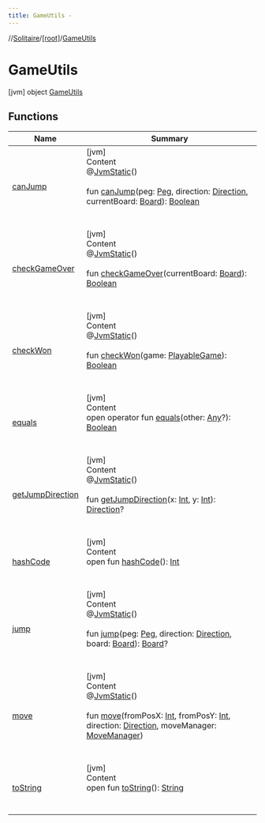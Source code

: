 ```yaml
---
title: GameUtils -
---
```

//[Solitaire](../../index.md)/[[root]](../index.md)/[GameUtils](index.md)



# GameUtils  
 [jvm] object [GameUtils](index.md)   


## Functions  
  
|  Name|  Summary| 
|---|---|
| <a name="/GameUtils/canJump/#Peg#Direction#Board/PointingToDeclaration/"></a>[canJump](can-jump.md)| <a name="/GameUtils/canJump/#Peg#Direction#Board/PointingToDeclaration/"></a>[jvm]  <br>Content  <br>@[JvmStatic](https://kotlinlang.org/api/latest/jvm/stdlib/kotlin.jvm/-jvm-static/index.html)()  <br>  <br>fun [canJump](can-jump.md)(peg: [Peg](../-peg/index.md), direction: [Direction](../-direction/index.md), currentBoard: [Board](../-board/index.md)): [Boolean](https://kotlinlang.org/api/latest/jvm/stdlib/kotlin/-boolean/index.html)  <br><br><br>
| <a name="/GameUtils/checkGameOver/#Board/PointingToDeclaration/"></a>[checkGameOver](check-game-over.md)| <a name="/GameUtils/checkGameOver/#Board/PointingToDeclaration/"></a>[jvm]  <br>Content  <br>@[JvmStatic](https://kotlinlang.org/api/latest/jvm/stdlib/kotlin.jvm/-jvm-static/index.html)()  <br>  <br>fun [checkGameOver](check-game-over.md)(currentBoard: [Board](../-board/index.md)): [Boolean](https://kotlinlang.org/api/latest/jvm/stdlib/kotlin/-boolean/index.html)  <br><br><br>
| <a name="/GameUtils/checkWon/#PlayableGame/PointingToDeclaration/"></a>[checkWon](check-won.md)| <a name="/GameUtils/checkWon/#PlayableGame/PointingToDeclaration/"></a>[jvm]  <br>Content  <br>@[JvmStatic](https://kotlinlang.org/api/latest/jvm/stdlib/kotlin.jvm/-jvm-static/index.html)()  <br>  <br>fun [checkWon](check-won.md)(game: [PlayableGame](../-playable-game/index.md)): [Boolean](https://kotlinlang.org/api/latest/jvm/stdlib/kotlin/-boolean/index.html)  <br><br><br>
| <a name="kotlin/Any/equals/#kotlin.Any?/PointingToDeclaration/"></a>[equals](../-undoable-command/index.md#%5Bkotlin%2FAny%2Fequals%2F%23kotlin.Any%3F%2FPointingToDeclaration%2F%5D%2FFunctions%2F-1335246095)| <a name="kotlin/Any/equals/#kotlin.Any?/PointingToDeclaration/"></a>[jvm]  <br>Content  <br>open operator fun [equals](../-undoable-command/index.md#%5Bkotlin%2FAny%2Fequals%2F%23kotlin.Any%3F%2FPointingToDeclaration%2F%5D%2FFunctions%2F-1335246095)(other: [Any](https://kotlinlang.org/api/latest/jvm/stdlib/kotlin/-any/index.html)?): [Boolean](https://kotlinlang.org/api/latest/jvm/stdlib/kotlin/-boolean/index.html)  <br><br><br>
| <a name="/GameUtils/getJumpDirection/#kotlin.Int#kotlin.Int/PointingToDeclaration/"></a>[getJumpDirection](get-jump-direction.md)| <a name="/GameUtils/getJumpDirection/#kotlin.Int#kotlin.Int/PointingToDeclaration/"></a>[jvm]  <br>Content  <br>@[JvmStatic](https://kotlinlang.org/api/latest/jvm/stdlib/kotlin.jvm/-jvm-static/index.html)()  <br>  <br>fun [getJumpDirection](get-jump-direction.md)(x: [Int](https://kotlinlang.org/api/latest/jvm/stdlib/kotlin/-int/index.html), y: [Int](https://kotlinlang.org/api/latest/jvm/stdlib/kotlin/-int/index.html)): [Direction](../-direction/index.md)?  <br><br><br>
| <a name="kotlin/Any/hashCode/#/PointingToDeclaration/"></a>[hashCode](../-undoable-command/index.md#%5Bkotlin%2FAny%2FhashCode%2F%23%2FPointingToDeclaration%2F%5D%2FFunctions%2F-1335246095)| <a name="kotlin/Any/hashCode/#/PointingToDeclaration/"></a>[jvm]  <br>Content  <br>open fun [hashCode](../-undoable-command/index.md#%5Bkotlin%2FAny%2FhashCode%2F%23%2FPointingToDeclaration%2F%5D%2FFunctions%2F-1335246095)(): [Int](https://kotlinlang.org/api/latest/jvm/stdlib/kotlin/-int/index.html)  <br><br><br>
| <a name="/GameUtils/jump/#Peg#Direction#Board/PointingToDeclaration/"></a>[jump](jump.md)| <a name="/GameUtils/jump/#Peg#Direction#Board/PointingToDeclaration/"></a>[jvm]  <br>Content  <br>@[JvmStatic](https://kotlinlang.org/api/latest/jvm/stdlib/kotlin.jvm/-jvm-static/index.html)()  <br>  <br>fun [jump](jump.md)(peg: [Peg](../-peg/index.md), direction: [Direction](../-direction/index.md), board: [Board](../-board/index.md)): [Board](../-board/index.md)?  <br><br><br>
| <a name="/GameUtils/move/#kotlin.Int#kotlin.Int#Direction#MoveManager/PointingToDeclaration/"></a>[move](move.md)| <a name="/GameUtils/move/#kotlin.Int#kotlin.Int#Direction#MoveManager/PointingToDeclaration/"></a>[jvm]  <br>Content  <br>@[JvmStatic](https://kotlinlang.org/api/latest/jvm/stdlib/kotlin.jvm/-jvm-static/index.html)()  <br>  <br>fun [move](move.md)(fromPosX: [Int](https://kotlinlang.org/api/latest/jvm/stdlib/kotlin/-int/index.html), fromPosY: [Int](https://kotlinlang.org/api/latest/jvm/stdlib/kotlin/-int/index.html), direction: [Direction](../-direction/index.md), moveManager: [MoveManager](../-move-manager/index.md))  <br><br><br>
| <a name="kotlin/Any/toString/#/PointingToDeclaration/"></a>[toString](../-undoable-command/index.md#%5Bkotlin%2FAny%2FtoString%2F%23%2FPointingToDeclaration%2F%5D%2FFunctions%2F-1335246095)| <a name="kotlin/Any/toString/#/PointingToDeclaration/"></a>[jvm]  <br>Content  <br>open fun [toString](../-undoable-command/index.md#%5Bkotlin%2FAny%2FtoString%2F%23%2FPointingToDeclaration%2F%5D%2FFunctions%2F-1335246095)(): [String](https://kotlinlang.org/api/latest/jvm/stdlib/kotlin/-string/index.html)  <br><br><br>

